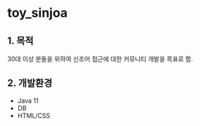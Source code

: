 # toy_sinjoa

## 1. 목적
30대 이상 분들을 위하여 신조어 접근에 대한 커뮤니티 개발을 목표로 함.

## 2. 개발환경
- Java 11
- DB
- HTML/CSS
